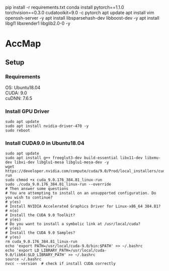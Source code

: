 pip install -r requirements.txt
conda install pytorch==1.1.0 torchvision==0.3.0 cudatoolkit=9.0 -c pytorch
apt update
apt install vim openssh-server -y
apt install libsparsehash-dev libboost-dev -y
apt install libgl1 libxrender1 libglib2.0-0 -y

# AccMap

## Setup

### Requirements
OS: Ubuntu18.04 <br>
CUDA: 9.0 <br>
cuDNN: 7.6.5 <br>

### Install GPU Driver
```shell
sudo apt update
sudo apt install nvidia-driver-470 -y
sudo reboot
```

### Install CUDA9.0 in Ubuntu18.04
```shell
sudo apt update
sudo apt install g++ freeglut3-dev build-essential libx11-dev libxmu-dev libxi-dev libglu1-mesa libglu1-mesa-dev -y
wget https://developer.nvidia.com/compute/cuda/9.0/Prod/local_installers/cuda_9.0.176_384.81_linux-run
sudo chmod +x cuda_9.0.176_384.81_linux-run
sudo ./cuda_9.0.176_384.81_linux-run --override
# Then answer some questions
# You are attempting to install on an unsupported configuration. Do you wish to continue? 
# y(es)
# Install NVIDIA Accelerated Graphics Driver for Linux-x86_64 384.81? 
# n(o)
# Install the CUDA 9.0 Toolkit? 
# y(es)
# Do you want to install a symbolic link at /usr/local/cuda?
# y(es)
# Install the CUDA 9.0 Samples?
# y(es)
rm cuda_9.0.176_384.81_linux-run
echo 'export PATH=/usr/local/cuda-9.0/bin:$PATH' >> ~/.bashrc
echo 'export LD_LIBRARY_PATH=/usr/local/cuda-9.0/lib64:$LD_LIBRARY_PATH' >> ~/.bashrc
source ~/.bashrc
nvcc --version  # check if install CUDA correctly
```





